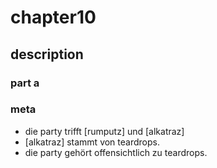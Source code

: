 # chapter10

## description

### part a

### meta

* die party trifft [rumputz] und [alkatraz]
* [alkatraz] stammt von teardrops.
* die party gehört offensichtlich zu teardrops.
